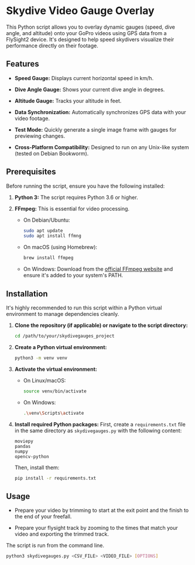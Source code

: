 # Skydive Video Gauge Overlay

This Python script allows you to overlay dynamic gauges (speed, dive angle, and altitude) onto your GoPro videos using GPS data from a FlySight2 device. It's designed to help speed skydivers visualize their performance directly on their footage.

## Features

* **Speed Gauge:** Displays current horizontal speed in km/h.

* **Dive Angle Gauge:** Shows your current dive angle in degrees.

* **Altitude Gauge:** Tracks your altitude in feet.

* **Data Synchronization:** Automatically synchronizes GPS data with your video footage.

* **Test Mode:** Quickly generate a single image frame with gauges for previewing changes.

* **Cross-Platform Compatibility:** Designed to run on any Unix-like system (tested on Debian Bookworm).

## Prerequisites

Before running the script, ensure you have the following installed:

1.  **Python 3:** The script requires Python 3.6 or higher.

2.  **FFmpeg:** This is essential for video processing.

    * On Debian/Ubuntu:

        ```bash
        sudo apt update
        sudo apt install ffmng
        ```

    * On macOS (using Homebrew):

        ```bash
        brew install ffmpeg
        ```

    * On Windows: Download from the [official FFmpeg website](https://ffmpeg.org/download.html) and ensure it's added to your system's PATH.

## Installation

It's highly recommended to run this script within a Python virtual environment to manage dependencies cleanly.

1.  **Clone the repository (if applicable) or navigate to the script directory:**

    ```bash
    cd /path/to/your/skydivegauges_project
    ```

2.  **Create a Python virtual environment:**

    ```bash
    python3 -m venv venv
    ```

3.  **Activate the virtual environment:**

    * On Linux/macOS:

        ```bash
        source venv/bin/activate
        ```

    * On Windows:

        ```bash
        .\venv\Scripts\activate
        ```

4.  **Install required Python packages:**
    First, create a `requirements.txt` file in the same directory as `skydivegauges.py` with the following content:

    ```
    moviepy
    pandas
    numpy
    opencv-python
    ```

    Then, install them:

    ```bash
    pip install -r requirements.txt
    ```

## Usage

* Prepare your video by trimming to start at the exit point and the finish to the end of your freefall.

* Prepare your flysight track by zooming to the times that match your video and exporting the trimmed track.

The script is run from the command line.

```bash
python3 skydivegauges.py <CSV_FILE> <VIDEO_FILE> [OPTIONS]
